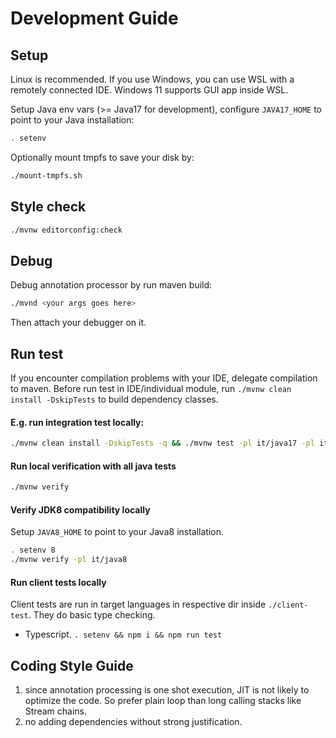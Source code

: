 # Development Guide

## Setup
Linux is recommended. If you use Windows, you can use WSL with a remotely connected IDE. Windows 11 supports GUI app inside WSL.

Setup Java env vars (>= Java17 for development), configure `JAVA17_HOME` to point to your Java installation:
```bash
. setenv
```
Optionally mount tmpfs to save your disk by:
```bash
./mount-tmpfs.sh
```

## Style check
```bash
./mvnw editorconfig:check
```

## Debug
Debug annotation processor by run maven build:
```bash
./mvnd <your args goes here>
```
Then attach your debugger on it.

## Run test
If you encounter compilation problems with your IDE, delegate compilation to maven.
Before run test in IDE/individual module, run `./mvnw clean install -DskipTests` to build dependency classes.

#### E.g. run integration test locally:
```bash
./mvnw clean install -DskipTests -q && ./mvnw test -pl it/java17 -pl it/java8
```

#### Run local verification with all java tests
```bash
./mvnw verify
```

#### Verify JDK8 compatibility locally
Setup `JAVA8_HOME` to point to your Java8 installation.
```bash
. setenv 8
./mvnw verify -pl it/java8
```

#### Run client tests locally
Client tests are run in target languages in respective dir inside `./client-test`. They do basic type checking.
* Typescript. `. setenv && npm i && npm run test`


## Coding Style Guide
1. since annotation processing is one shot execution, JIT is not likely to optimize the code. So prefer plain loop than long calling stacks like Stream chains.
2. no adding dependencies without strong justification.
